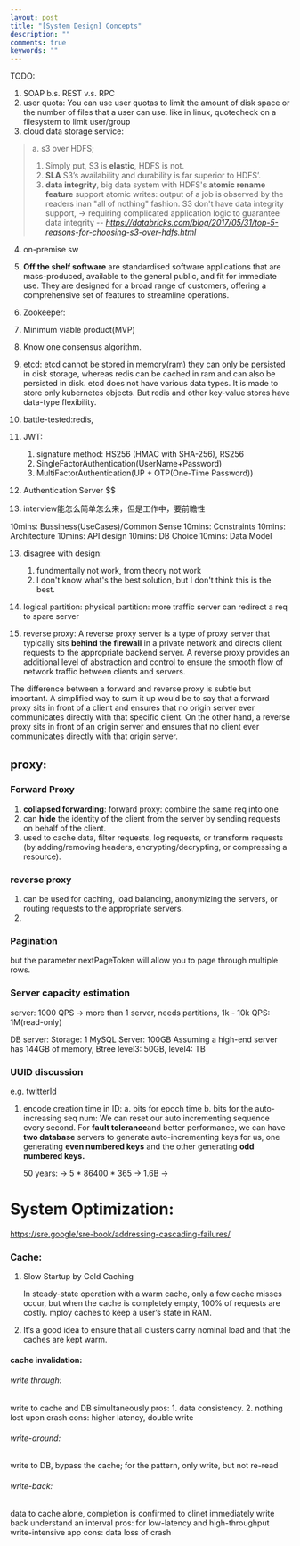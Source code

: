 ```yaml
---
layout: post
title: "[System Design] Concepts"
description: ""
comments: true
keywords: ""
---
```


TODO:
1. SOAP b.s. REST v.s. RPC
2. user quota: You can use user quotas to limit the amount of disk space or the number of files that a user can use. like in linux, quotecheck  on a filesystem to limit user/group
3. cloud data storage service:
>  a. s3 over HDFS; 
> 1. Simply put, S3 is **elastic**, HDFS is not. 
> 2. **SLA** S3’s availability and durability is far superior to HDFS’.
> 3. **data integrity**, big data system with HDFS's **atomic rename feature** support atomic writes: output of a job is observed by the readers inan "all of nothing" fashion. S3 don't have data integrity support, -> requiring complicated application logic to guarantee data integrity
> -- <cite> https://databricks.com/blog/2017/05/31/top-5-reasons-for-choosing-s3-over-hdfs.html</cite>


4. on-premise sw
5. **Off the shelf software** are standardised software applications that are mass-produced, available to the general public, and fit for immediate use. They are designed for a broad range of customers, offering a comprehensive set of features to streamline operations.

6. Zookeeper:

7. Minimum viable product(MVP)
8. Know one consensus algorithm. 
9. etcd: etcd cannot be stored in memory(ram) they can only be persisted in disk storage, whereas redis can be cached in ram and can also be persisted in disk. etcd does not have various data types. It is made to store only kubernetes objects. But redis and other key-value stores have data-type flexibility.

9. battle-tested:redis, 
10. JWT:
    1. signature method: HS256 (HMAC with SHA-256), RS256
    2. SingleFactorAuthentication(UserName+Password)
    3. MultiFactorAuthentication(UP + OTP(One-Time Password))

11. Authentication Server
$$
12. interview能怎么简单怎么来，但是工作中，要前瞻性

   10mins: Bussiness(UseCases)/Common Sense
   10mins: Constraints
   10mins: Architecture
   10mins: API design
   10mins: DB Choice
   10mins: Data Model


13. disagree with design:
    1.  fundmentally not work, from theory not work
    2.  I don't know what's the best solution, but I don't think this is the best.


14. logical partition: physical partition: 
   more traffic server can redirect a req to spare server

15. reverse proxy: A reverse proxy server is a type of proxy server that typically sits **behind the firewall** in a private network and directs client requests to the appropriate backend server. A reverse proxy provides an additional level of abstraction and control to ensure the smooth flow of network traffic between clients and servers.


The difference between a forward and reverse proxy is subtle but important. A simplified way to sum it up would be to say that a forward proxy sits in front of a client and ensures that no origin server ever communicates directly with that specific client. On the other hand, a reverse proxy sits in front of an origin server and ensures that no client ever communicates directly with that origin server.

##  proxy:
### Forward Proxy
1. **collapsed forwarding**: forward proxy: combine the same req into one
2. can **hide** the identity of the client from the server by sending requests on behalf of the client.
3. used to cache data, filter requests, log requests, or transform requests (by adding/removing headers, encrypting/decrypting, or compressing a resource).
### reverse proxy
1.  can be used for caching, load balancing, anonymizing the servers, or routing requests to the appropriate servers.
2.  




### Pagination
but the parameter nextPageToken will allow you to page through multiple rows.





### Server capacity estimation


server: 1000 QPS -> more than 1 server, needs partitions, 
1k - 10k QPS:  1M(read-only)

DB server: Storage: 1 MySQL Server: 100GB 
Assuming a high-end server has 144GB of memory,
Btree level3: 50GB, 
      level4: TB


### UUID discussion
e.g. twitterId
1. encode creation time in ID: 
   a. bits for epoch time
   b. bits for the auto-increasing seq num: 
      We can reset our auto incrementing sequence every second. For **fault tolerance**and better performance, we can have **two database** servers to generate auto-incrementing keys for us, one generating **even numbered keys** and the other generating **odd numbered keys.**

   50 years: -> 5 * 86400 * 365 -> 1.6B ->   



# System Optimization:
https://sre.google/sre-book/addressing-cascading-failures/

### Cache:
   1. Slow Startup by Cold Caching

      In steady-state operation with a warm cache, only a few cache misses occur, but when the cache is completely empty, 100% of requests are costly. 
      mploy caches to keep a user’s state in RAM.

   2.  It’s a good idea to ensure that all clusters carry nominal load and that the caches are kept warm.

#### cache invalidation: 
###### write through: 
write to cache and DB simultaneously
pros: 1. data consistency. 2. nothing lost upon crash
cons: higher latency, double write

###### write-around: 
write to DB, bypass the cache; 
for the pattern, only write, but not re-read


###### write-back:
data to cache alone, completion is confirmed to clinet immediately
write back understand an interval
pros: for low-latency and high-throughput write-intensive app
cons: data loss of crash






